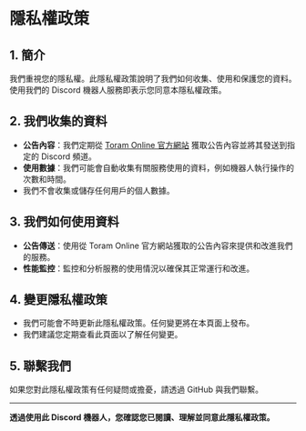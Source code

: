# 隱私權政策

## 1. 簡介

我們重視您的隱私權。此隱私權政策說明了我們如何收集、使用和保護您的資料。使用我們的 Discord 機器人服務即表示您同意本隱私權政策。

## 2. 我們收集的資料

- **公告內容**：我們定期從 [Toram Online 官方網站](https://tw.toram.jp/information) 獲取公告內容並將其發送到指定的 Discord 頻道。
- **使用數據**：我們可能會自動收集有關服務使用的資料，例如機器人執行操作的次數和時間。
- 我們不會收集或儲存任何用戶的個人數據。

## 3. 我們如何使用資料

- **公告傳送**：使用從 Toram Online 官方網站獲取的公告內容來提供和改進我們的服務。
- **性能監控**：監控和分析服務的使用情況以確保其正常運行和改進。

## 4. 變更隱私權政策

- 我們可能會不時更新此隱私權政策。任何變更將在本頁面上發布。
- 我們建議您定期查看此頁面以了解任何變更。

## 5. 聯繫我們

如果您對此隱私權政策有任何疑問或擔憂，請透過 GitHub 與我們聯繫。

---

**透過使用此 Discord 機器人，您確認您已閱讀、理解並同意此隱私權政策。**
